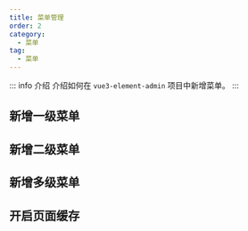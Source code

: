 ```yaml
---
title: 菜单管理
order: 2
category:
  - 菜单
tag:
  - 菜单
---
```


::: info 介绍
介绍如何在 `vue3-element-admin` 项目中新增菜单。
:::

## 新增一级菜单




## 新增二级菜单


## 新增多级菜单


## 开启页面缓存